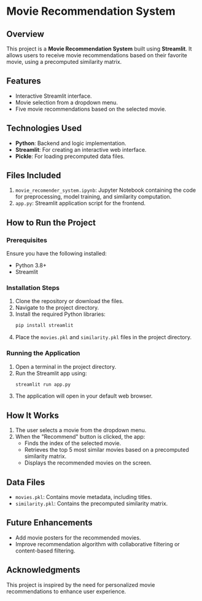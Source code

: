 # Movie Recommendation System

## Overview

This project is a **Movie Recommendation System** built using **Streamlit**. It allows users to receive movie recommendations based on their favorite movie, using a precomputed similarity matrix.

## Features

- Interactive Streamlit interface.
- Movie selection from a dropdown menu.
- Five movie recommendations based on the selected movie.

## Technologies Used

- **Python**: Backend and logic implementation.
- **Streamlit**: For creating an interactive web interface.
- **Pickle**: For loading precomputed data files.

## Files Included

1. `movie_recomender_system.ipynb`: Jupyter Notebook containing the code for preprocessing, model training, and similarity computation.
2. `app.py`: Streamlit application script for the frontend.

## How to Run the Project

### Prerequisites

Ensure you have the following installed:

- Python 3.8+
- Streamlit

### Installation Steps

1. Clone the repository or download the files.
2. Navigate to the project directory.
3. Install the required Python libraries:
   ```bash
   pip install streamlit
   ```
4. Place the `movies.pkl` and `similarity.pkl` files in the project directory.

### Running the Application

1. Open a terminal in the project directory.
2. Run the Streamlit app using:
   ```bash
   streamlit run app.py
   ```
3. The application will open in your default web browser.

## How It Works

1. The user selects a movie from the dropdown menu.
2. When the "Recommend" button is clicked, the app:
   - Finds the index of the selected movie.
   - Retrieves the top 5 most similar movies based on a precomputed similarity matrix.
   - Displays the recommended movies on the screen.

## Data Files

- `movies.pkl`: Contains movie metadata, including titles.
- `similarity.pkl`: Contains the precomputed similarity matrix.

## Future Enhancements

- Add movie posters for the recommended movies.
- Improve recommendation algorithm with collaborative filtering or content-based filtering.

## Acknowledgments

This project is inspired by the need for personalized movie recommendations to enhance user experience.

